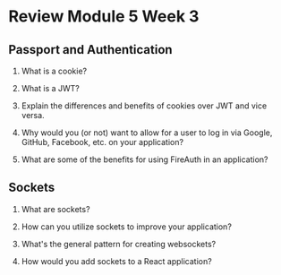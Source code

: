 # Review Module 5 Week 3

## Passport and Authentication

1. What is a cookie?

2. What is a JWT?

3. Explain the differences and benefits of cookies over JWT and vice versa.

4. Why would you (or not) want to allow for a user to log in via Google, GitHub, Facebook, etc. on your application?

5. What are some of the benefits for using FireAuth in an application?

## Sockets

1. What are sockets?

2. How can you utilize sockets to improve your application?

3. What's the general pattern for creating websockets?

4. How would you add sockets to a React application?